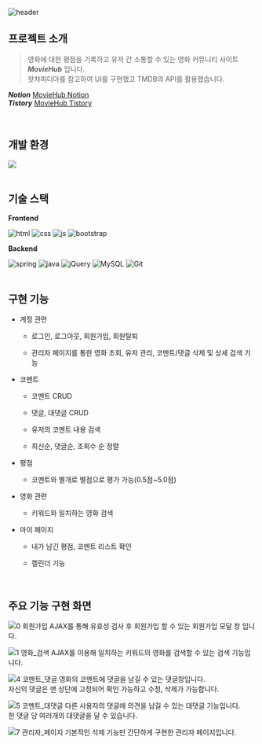 ![header](https://capsule-render.vercel.app/api?type=rounded&color=gradient&height=200&section=header&text=MovieHub&fontSize=60)

## 프로젝트 소개
> 영화에 대한 평점을 기록하고 유저 간 소통할 수 있는 영화 커뮤니티 사이트 ***MovieHub*** 입니다.  
> 왓챠피디아를 참고하여 UI를 구현했고 TMDB의 API를 활용했습니다.

***Notion***   [MovieHub Notion](https://javanote.notion.site/MovieHub-6ab8cd9ceabb4ab8a7d5f23075efd4a3?pvs=4)  
***Tistory***   [MovieHub Tistory](https://catbeom.tistory.com/67)
  
<br/>    

개발 환경
---
![](https://img.shields.io/badge/Windows-0078D6?style=for-the-badge&logo=windows&logoColor=white)  
<br/>    

기술 스택
---
**Frontend**

![html](https://img.shields.io/badge/HTML5-E34F26?style=for-the-badge&logo=html5&logoColor=white
) ![css](https://img.shields.io/badge/CSS3-1572B6?style=for-the-badge&logo=css3&logoColor=white) ![js](https://img.shields.io/badge/JavaScript-F7DF1E?style=for-the-badge&logo=JavaScript&logoColor=white) ![bootstrap](https://img.shields.io/badge/Bootstrap-563D7C?style=for-the-badge&logo=bootstrap&logoColor=white)

**Backend**

![spring](https://img.shields.io/badge/Spring-6DB33F?style=for-the-badge&logo=spring&logoColor=white) ![java](https://img.shields.io/badge/Java-ED8B00?style=for-the-badge&logo=openjdk&logoColor=white) ![jQuery](https://img.shields.io/badge/jQuery-0769AD?style=for-the-badge&logo=jquery&logoColor=white)
![MySQL](https://img.shields.io/badge/MySQL-00000F?style=for-the-badge&logo=mysql&logoColor=white) ![Git](https://img.shields.io/badge/GIT-E44C30?style=for-the-badge&logo=git&logoColor=white
)
<br/><br/> 

## 구현 기능
- 계정 관련
     - 로그인, 로그아웃, 회원가입, 회원탈퇴
  
     - 관리자 페이지를 통한 영화 조회, 유저 관리, 코멘트/댓글 삭제 및 상세 검색 기능
  
- 코멘트
     - 코멘트 CRUD
  
     - 댓글, 대댓글 CRUD
  
     - 유저의 코멘트 내용 검색
  
     - 최신순, 댓글순, 조회수 순 정렬
  
- 평점
     - 코멘트와 별개로 별점으로 평가 가능(0.5점~5.0점)
  
- 영화 관련
     - 키워드와 일치하는 영화 검색
  
- 마이 페이지
     - 내가 남긴 평점, 코멘트 리스트 확인
  
     - 캘린더 기능
<br/>

## 주요 기능 구현 화면

![0 회원가입](https://github.com/seungHee-cat/MovieHub/assets/141723511/05fa1b35-c2a5-4716-89d6-98710ee35309)
AJAX를 통해 유효성 검사 후 회원가입 할 수 있는 회원가입 모달 창 입니다.
<br/>

![1 영화_검색](https://github.com/seungHee-cat/MovieHub/assets/141723511/6299e8d2-927b-4312-93e0-174b4e43580c)
AJAX를 이용해 일치하는 키워드의 영화를 검색할 수 있는 검색 기능입니다.
<br/>

![4 코멘트_댓글](https://github.com/seungHee-cat/MovieHub/assets/141723511/6a90cdfb-0fbd-416d-ae1d-0d1c6f0cc72f)
영화의 코멘트에 댓글을 남길 수 있는 댓글창입니다.  
자신의 댓글은 맨 상단에 고정되어 확인 가능하고 수정, 삭제가 가능합니다.
<br/>

![5 코멘트_대댓글](https://github.com/seungHee-cat/MovieHub/assets/141723511/cb476445-ad97-4774-bcb2-99a7aefe842a)
다른 사용자의 댓글에 의견을 남길 수 있는 대댓글 기능입니다.  
한 댓글 당 여러개의 대댓글을 달 수 있습니다.
<br/>

![7 관리자_페이지](https://github.com/seungHee-cat/MovieHub/assets/141723511/a0f84f4f-8914-4960-a7f9-35a91e637e81)
기본적인 삭제 기능만 간단하게 구현한 관리자 페이지입니다.

<br/>
<br/>





